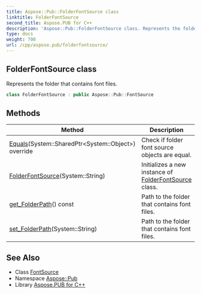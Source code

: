 ```yaml
---
title: Aspose::Pub::FolderFontSource class
linktitle: FolderFontSource
second_title: Aspose.PUB for C++
description: 'Aspose::Pub::FolderFontSource class. Represents the folder that contains font files in C++.'
type: docs
weight: 700
url: /cpp/aspose.pub/folderfontsource/
---
```

## FolderFontSource class


Represents the folder that contains font files.

```cpp
class FolderFontSource : public Aspose::Pub::FontSource
```

## Methods

| Method | Description |
| --- | --- |
| [Equals](./equals/)(System::SharedPtr\<System::Object\>) override | Check if folder font source objects are equal. |
| [FolderFontSource](./folderfontsource/)(System::String) | Initializes a new instance of [FolderFontSource](./) class. |
| [get_FolderPath](./get_folderpath/)() const | Path to the folder that contains font files. |
| [set_FolderPath](./set_folderpath/)(System::String) | Path to the folder that contains font files. |
## See Also

* Class [FontSource](../fontsource/)
* Namespace [Aspose::Pub](../)
* Library [Aspose.PUB for C++](../../)
